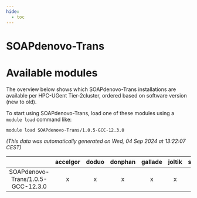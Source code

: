 ```yaml
---
hide:
  - toc
---
```


SOAPdenovo-Trans
================

# Available modules


The overview below shows which SOAPdenovo-Trans installations are available per HPC-UGent Tier-2cluster, ordered based on software version (new to old).

To start using SOAPdenovo-Trans, load one of these modules using a `module load` command like:

```shell
module load SOAPdenovo-Trans/1.0.5-GCC-12.3.0
```

*(This data was automatically generated on Wed, 04 Sep 2024 at 13:22:07 CEST)*  

| |accelgor|doduo|donphan|gallade|joltik|shinx|skitty|
| :---: | :---: | :---: | :---: | :---: | :---: | :---: | :---: |
|SOAPdenovo-Trans/1.0.5-GCC-12.3.0|x|x|x|x|x|-|x|
